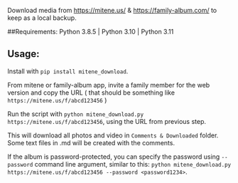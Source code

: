 Download media from https://mitene.us/ & https://family-album.com/ to keep as a local backup.

##Requirements:
Python 3.8.5 | Python 3.10 | Python 3.11

## Usage:

Install with `pip install mitene_download`.

From mitene or family-album app, invite a family member for the web version and copy the URL ( that should be something like `https://mitene.us/f/abcd123456` )

Run the script with `python mitene_download.py https://mitene.us/f/abcd123456`, using the URL from previous step.
 
This will download all photos and video in `Comments & Downloaded` folder. Some text files in .md will be created with the comments.

If the album is password-protected, you can specify the password using `--password` command line argument, similar to this: `python mitene_download.py https://mitene.us/f/abcd123456 --password <password1234>`.
